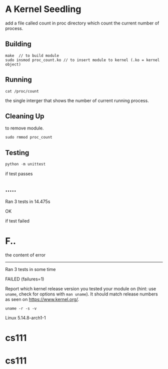 # A Kernel Seedling
add a file called count in proc directory which count the current number of process.

## Building
```shell
make  // to build module
sudo insmod proc_count.ko // to insert module to kernel (.ko = kernel object)
```

## Running

```shell
cat /proc/count
```
the single interger that shows the number of current running process.

## Cleaning Up

to remove module.

```shell
sudo rmmod proc_count
```

## Testing
```python
python -m unittest
```
if test passes

.....
---------------------------------------
Ran 3 tests in 14.475s

OK

if test failed

F..
=========================
the content of error

-----------------------------
Ran 3 tests in some time

FAILED (failures=1) 

Report which kernel release version you tested your module on
(hint: use `uname`, check for options with `man uname`).
It should match release numbers as seen on https://www.kernel.org/.

```shell
uname -r -s -v
```
Linux 5.14.8-arch1-1 

# cs111
# cs111
